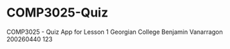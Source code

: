 # COMP3025-Quiz

COMP3025 - Quiz App for Lesson 1 
Georgian College
Benjamin Vanarragon
200260440
123